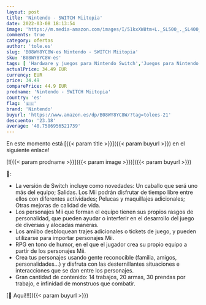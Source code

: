 ```yaml
---
layout: post
title: 'Nintendo - SWITCH Miitopia'
date: 2022-03-08 18:13:54
image: 'https://m.media-amazon.com/images/I/51kxXW8tm+L._SL500_._SL400_.jpg'
comments: true
category: ofertas
author: 'tole.es'
slug: 'B08WY8YC8W-es Nintendo - SWITCH Miitopia'
sku: 'B08WY8YC8W-es'
tags: [ 'Hardware y juegos para Nintendo Switch','Juegos para Nintendo Switch','Videojuegos','nintendo', ]
actualPrice: 34.49 EUR
currency: EUR
price: 34.49
comparePrice: 44.9 EUR
prodname: 'Nintendo - SWITCH Miitopia'
country: 'es'
flag: '🇪🇸'
brand: 'Nintendo'
buyurl: 'https://www.amazon.es/dp/B08WY8YC8W/?tag=tolees-21'
descuento: '23.18'
average: '40.7586956521739'
---
```


En este momento está [{{< param title >}}]({{< param buyurl >}}) en el siguiente enlace!

[![{{< param prodname >}}]({{< param image >}})]({{< param buyurl >}})

🔎:

- La versión de Switch incluye como novedades: Un caballo que será uno más del equipo; Salidas. Los Mii podrán disfrutar de tiempo libre entre ellos con diferentes actividades; Pelucas y maquillajes adicionales; Otras mejoras de calidad de vida.
- Los personajes Mii que forman el equipo tienen sus propios rasgos de personalidad, que pueden ayudar o interferir en el desarrollo del juego de diversas y alocadas maneras.
- Los amiibo desbloquean trajes adicionales o tickets de juego, y pueden utilizarse para importar personajes Mii.
- RPG en tono de humor, en el que el jugador crea su propio equipo a partir de los personajes Mii.
- Crea tus personajes usando gente reconocible (familia, amigos, personalidades…) y disfruta con las desternillantes situaciones e interacciones que se dan entre los personajes.
- Gran cantidad de contenido: 14 trabajos, 20 armas, 30 prendas por trabajo, e infinidad de monstruos que combatir.

[🛒 Aquí!!!]({{< param buyurl >}})

